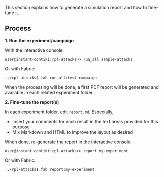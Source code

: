 This section explains how to generate a simulation report and how to fine-tune it.


## Process

**1. Run the experiment/campaign**

With the interactive console:
 
```shell-session
user@instant-contiki:rpl-attacks>> run_all sample-attacks
```

Or with Fabric:

```shell-session
../rpl-attacks$ fab run_all:test-campaign
```

When the processing will be done, a first PDF report will be generated and available in each related experiment folder.

**2. Fine-tune the report(s)**

In each experiment folder, edit `report.md`. Especially,

- Insert your comments for each result in the text areas provided for this purpose
- Mix Markdown and HTML to improve the layout as desired

When done, re-generate the report in the interactive console:

```shell-session
user@instant-contiki:rpl-attacks>> report my-experiment
```

Or with Fabric:

```shell-session
../rpl-attacks$ fab report:my-experiment
```

